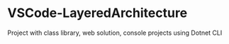 # VSCode-LayeredArchitecture
Project with class library, web solution, console projects using Dotnet CLI
